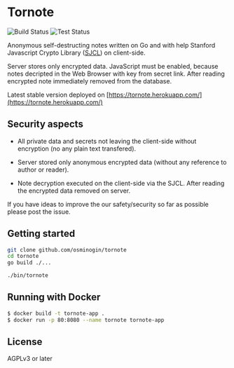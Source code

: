 # Tornote 

![Build Status](https://github.com/osminogin/tornote/workflows/Builds/badge.svg?branch=release-latest) ![Test Status](https://github.com/osminogin/tornote/workflows/Tests/badge.svg?branch=release-latest)

Anonymous self-destructing notes written on Go and with help Stanford Javascript Crypto Library ([SJCL](https://crypto.stanford.edu/sjcl/)) on client-side.

Server stores only encrypted data. JavaScript must be enabled, because notes decripted in the Web Browser with key from secret link. After reading encrypted note immediately removed from the database.    

Latest stable version deployed on [https://tornote.herokuapp.com/](https://tornote.herokuapp.com/)

## Security aspects

- All private data and secrets not leaving the client-side without encryption (no any plain text transfered).

- Server stored only anonymous encrypted data (without any reference to author or reader).

- Note decryption executed on the client-side via the SJCL. After reading the encrypted data removed on server.

If you have ideas to improve the our safety/security so far as possible please post the issue.

## Getting started

```bash
git clone github.com/osminogin/tornote
cd tornote
go build ./...

./bin/tornote
```

## Running with Docker

```bash
$ docker build -t tornote-app .
$ docker run -p 80:8080 --name tornote tornote-app
```

## License

AGPLv3 or later
